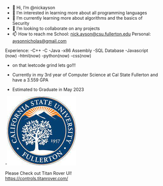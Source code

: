 - 👋 Hi, I’m @nickayson
- 👀 I’m interested in learning more about all programming languages
- 🌱 I’m currently learning more about algorithms and the basics of Security
- 💞️ I’m looking to collaborate on any projects
- 📫 How to reach me School: nick.ayson@csu.fullerton.edu Personal: aysonnicholas@gmail.com

Experience:
-C++
-C
-Java 
-x86 Assembly 
-SQL Database
-Javascript (now)
-html(now)
-python(now)
-css(now)

- on that leetcode grind lets go!!!


- Currently in my 3rd year of Computer Science at Cal State Fullerton and have a 3.559 GPA
- Estimated to Graduate in May 2023

-![grab-landing-page](https://github.com/nickayson/nickayson/blob/main/download.jpg)

Please Check out Titan Rover UI!  
https://controls.titanrover.com/

<!---
nickayson/nickayson is a ✨ special ✨ repository because its `README.md` (this file) appears on your GitHub profile.
You can click the Preview link to take a look at your changes.
--->
